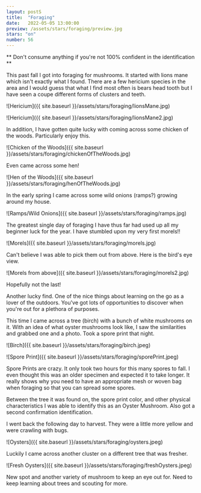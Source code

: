```yaml
---
layout: postS
title:  "Foraging"
date:   2022-05-05 13:00:00
preview: /assets/stars/foraging/preview.jpg
stars: "on"
number: 56
---
```


** Don't consume anything if you're not 100% confident in the identification **

This past fall I got into foraging for mushrooms. It started with lions mane which isn't exactly what I found. There are a few hericium species in the area and I would guess that what I find most often is bears head tooth but I have seen a coupe different forms of clusters and teeth. 

![Hericium]({{ site.baseurl }}/assets/stars/foraging/lionsMane.jpg)

![Hericium]({{ site.baseurl }}/assets/stars/foraging/lionsMane2.jpg)

In addition, I have gotten quite lucky with coming across some chicken of the woods. Particularly enjoy this. 

![Chicken of the Woods]({{ site.baseurl }}/assets/stars/foraging/chickenOfTheWoods.jpg)

Even came across some hen!

![Hen of the Woods]({{ site.baseurl }}/assets/stars/foraging/henOfTheWoods.jpg)

In the early spring I came across some wild onions (ramps?) growing around my house. 

![Ramps/Wild Onions]({{ site.baseurl }}/assets/stars/foraging/ramps.jpg)

The greatest single day of foraging I have thus far had used up all my beginner luck for the year. I have stumbled upon my very first morels!!

![Morels]({{ site.baseurl }}/assets/stars/foraging/morels.jpg)

Can't believe I was able to pick them out from above. Here is the bird's eye view.

![Morels from above]({{ site.baseurl }}/assets/stars/foraging/morels2.jpg)

Hopefully not the last!

Another lucky find. One of the nice things about learning on the go as a lover of the outdoors. You've got lots of opportunities to discover when you're out for a plethora of purposes. 

This time I came across a tree (birch) with a bunch of white mushrooms on it. With an idea of what oyster mushrooms look like, I saw the similarities and grabbed one and a photo. Took a spore print that night.

![Birch]({{ site.baseurl }}/assets/stars/foraging/birch.jpeg)

![Spore Print]({{ site.baseurl }}/assets/stars/foraging/sporePrint.jpeg)

Spore Prints are crazy. It only took two hours for this many spores to fall. I even thought this was an older specimen and expected it to take longer. It really shows why you need to have an appropriate mesh or woven bag when foraging so that you can spread some spores.

Between the tree it was found on, the spore print color, and other physical characteristics I was able to identify this as an Oyster Mushroom. Also got a second confirmation identification.

I went back the following day to harvest. They were a little more yellow and were crawling with bugs.

![Oysters]({{ site.baseurl }}/assets/stars/foraging/oysters.jpeg)

Luckily I came across another cluster on a different tree that was fresher.

![Fresh Oysters]({{ site.baseurl }}/assets/stars/foraging/freshOysters.jpeg)

New spot and another variety of mushroom to keep an eye out for. Need to keep learning about trees and scouting for more.
